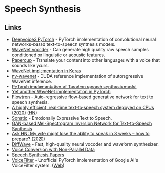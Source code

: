 # Speech Synthesis

## Links <a id="links"></a>

* ​[Deepvoice3 PyTorch](https://github.com/r9y9/deepvoice3_pytorch) - PyTorch implementation of convolutional neural networks-based text-to-speech synthesis models.
* ​[WaveNet vocoder](https://github.com/r9y9/wavenet_vocoder) - Can generate high quality raw speech samples conditioned on linguistic or acoustic features.
* ​[Papercup](https://www.papercup.com/) - Translate your content into other languages with a voice that sounds like yours.
* ​[WaveNet implementation in Keras](https://github.com/basveeling/wavenet)​
* ​[nv-wavenet](https://github.com/NVIDIA/nv-wavenet) - CUDA reference implementation of autoregressive WaveNet inference.
* ​[PyTorch implementation of Tacotron speech synthesis model](https://github.com/r9y9/tacotron_pytorch)​
* ​[Yet another WaveNet implementation in PyTorch](https://github.com/golbin/WaveNet)​
* ​[Flowtron](https://github.com/NVIDIA/flowtron) - Auto-regressive flow-based generative network for text to speech synthesis.
* ​[A highly efficient, real-time text-to-speech system deployed on CPUs \(2020\)](https://ai.facebook.com/blog/a-highly-efficient-real-time-text-to-speech-system-deployed-on-cpus/) \([HN](https://news.ycombinator.com/item?id=23193967)\)
* ​[Sonatic](https://www.sonantic.io/) - Emotionally Expressive Text to Speech.
* ​[GAN-based Mel-Spectrogram Inversion Network for Text-to-Speech Synthesis](https://github.com/descriptinc/melgan-neurips)​
* ​[Ask HN: My wife might lose the ability to speak in 3 weeks – how to prepare? \(2020\)](https://news.ycombinator.com/item?id=23490115)​
* ​[DiffWave](https://github.com/lmnt-com/diffwave) - Fast, high-quality neural vocoder and waveform synthesizer.
* ​[Voice Conversion with Non-Parallel Data](https://github.com/andabi/deep-voice-conversion)​
* ​[Speech Synthesis Papers](https://github.com/xcmyz/speech-synthesis-paper)​
* ​[VoiceFilter](https://github.com/mindslab-ai/voicefilter) - Unofficial PyTorch implementation of Google AI's VoiceFilter system. \([Web](http://swpark.me/voicefilter/)\)

